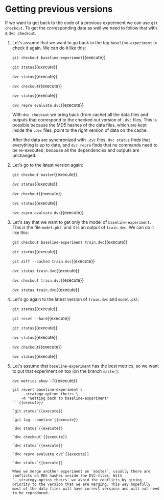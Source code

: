 # Getting previous versions

If we want to get back to the code of a previous experiment we can use
`git checkout`. To get the corresponding data as well we need to
follow that with a `dvc checkout`.


1. Let's assume that we want to go back to the tag
   `baseline-experiment` to check it again. We can do it like this:
   
   `git checkout baseline-experiment`{{execute}}
   
   `git status`{{execute}}
   
   `dvc status`{{execute}}
   
   `dvc checkout`{{execute}}
   
   `dvc status`{{execute}}
   
   `dvc repro evaluate.dvc`{{execute}}

   With `dvc checkout` we bring back (from cache) all the data files
   and outputs that correspond to the checked out version of `.dvc`
   files. This is possible because the MD5 hashes of the data files,
   which are kept inside the `.dvc` files, point to the right version
   of data on the cache.
   
   After the data are synchronized with `.dvc` files, `dvc status`
   finds that everything is up to date, and `dvc repro` finds that no
   commands need to be re-executed, because all the dependencies and
   outputs are unchanged.
   
2. Let's go to the latest version again:
   
   `git checkout master`{{execute}}
   
   `dvc status`{{execute}}
   
   `dvc checkout`{{execute}}
   
   `dvc status`{{execute}}
   
   `dvc repro evaluate.dvc`{{execute}}

3. Let's say that we want to get only the model of
   `baseline-experiment`. This is the file `model.pkl`, and it is an
   output of `train.dvc`. We can do it like this:
   
   `git checkout baseline-experiment train.dvc`{{execute}}
   
   `git status`{{execute}}
   
   `git diff --cached train.dvc`{{execute}}
   
   `dvc status train.dvc`{{execute}}
   
   `dvc checkout train.dvc`{{execute}}
   
   `dvc status train.dvc`{{execute}}
   
4. Let's go again to the latest version of `train.dvc` and
   `model.pkl`:
   
   `git status`{{execute}}
   
   `git reset --hard`{{execute}}
   
   `git status`{{execute}}
   
   `dvc status`{{execute}}
   
   `dvc checkout`{{execute}}
   
   `dvc status`{{execute}}
   
5. Let's assume that `baseline-experiment` has the best metrics, so we
   want to put that experiment on top (on the branch `master`):
   
   `dvc metrics show -T`{{execute}}
   
   ```
   git revert baseline-experiment \
       --strategy-option theirs \
       -m "Getting back to baseline-experiment"
   ```{{execute}}
   
   `git status`{{execute}}
   
   `git log --oneline`{{execute}}
   
   `dvc status`{{execute}}
   
   `dvc checkout`{{execute}}
   
   `dvc status`{{execute}}
   
   `dvc repro evaluate.dvc`{{execute}}
   
   `dvc status`{{execute}}
   
   When we merge another experiment on `master`, usually there are
   conflicts on MD5 hashes inside the DVC-files. With
   `--strategy-option theirs` we avoid the conflicts by giving
   priority to the version that we are merging. This way hopefully
   most of the data files will have correct versions and will not need
   to be reproduced.
